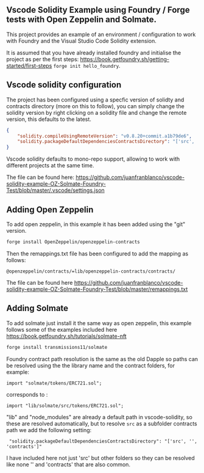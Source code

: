 ## Vscode Solidity Example using Foundry / Forge tests with Open Zeppelin and Solmate.

This project provides an example of an environment / configuration to work with Foundry and the Visual Studio Code Solidity extension.

It is assumed that you have already installed foundry and initialise the project as per the first steps: https://book.getfoundry.sh/getting-started/first-steps ```forge init hello_foundry```.

## Vscode solidity configuration
The project has been configured using a specfic version of solidty and contracts directory (more on this to follow), you can simply change the solidity version by right clicking on a solidity file and change the remote version, this defaults to the latest.
```json
{
    "solidity.compileUsingRemoteVersion": "v0.8.20+commit.a1b79de6",
    "solidity.packageDefaultDependenciesContractsDirectory": "['src', '', 'contracts']"
}
```
Vscode solidity defaults to mono-repo support, allowing to work with different projects at the same time.

The file can be found here: https://github.com/juanfranblanco/vscode-solidity-example-OZ-Solmate-Foundry-Test/blob/master/.vscode/settings.json

## Adding Open Zeppelin
To add open zeppelin, in this example it has been added using the "git" version. 

```bash
forge install OpenZeppelin/openzeppelin-contracts
```

Then the remappings.txt file has been configured to add the mapping as follows:
```
@openzeppelin/contracts/=lib/openzeppelin-contracts/contracts/
```

The file can be found here https://github.com/juanfranblanco/vscode-solidity-example-OZ-Solmate-Foundry-Test/blob/master/remappings.txt

## Adding Solmate
To add solmate just install it the same way as open zeppelin, this example follows some of the examples included here https://book.getfoundry.sh/tutorials/solmate-nft

```bash
forge install transmissions11/solmate
```

Foundry contract path resolution is the same as the old Dapple so paths can be resolved using the the library name and the contract folders, for example:

```import "solmate/tokens/ERC721.sol"; ```

corresponds to :

```import "lib/solmate/src/tokens/ERC721.sol"; ```

"lib" and "node_modules" are already a default path in vscode-solidity, so these are resolved automatically, but to resolve ```src``` as a subfolder contracts path we add the following setting:

```
 "solidity.packageDefaultDependenciesContractsDirectory": "['src', '', 'contracts']"
```

I have included here not just 'src' but other folders so they can be resolved like none '' and 'contracts' that are also common.


